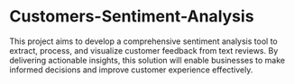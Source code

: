 # Customers-Sentiment-Analysis
This project aims to develop a comprehensive sentiment analysis tool to extract, process, and visualize customer feedback from text reviews. By delivering actionable insights, this solution will enable businesses to make informed decisions and improve customer experience effectively.
